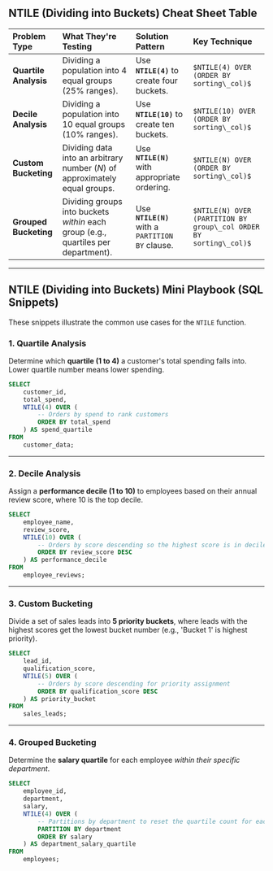 ## NTILE (Dividing into Buckets) Cheat Sheet Table

| Problem Type | What They're Testing | Solution Pattern | Key Technique |
| :--- | :--- | :--- | :--- |
| **Quartile Analysis** | Dividing a population into 4 equal groups (25% ranges). | Use **`NTILE(4)`** to create four buckets. | `$NTILE(4) OVER (ORDER BY sorting\_col)$` |
| **Decile Analysis** | Dividing a population into 10 equal groups (10% ranges). | Use **`NTILE(10)`** to create ten buckets. | `$NTILE(10) OVER (ORDER BY sorting\_col)$` |
| **Custom Bucketing** | Dividing data into an arbitrary number ($N$) of approximately equal groups. | Use **`NTILE(N)`** with appropriate ordering. | `$NTILE(N) OVER (ORDER BY sorting\_col)$` |
| **Grouped Bucketing** | Dividing groups into buckets *within* each group (e.g., quartiles per department). | Use **`NTILE(N)`** with a `PARTITION BY` clause. | `$NTILE(N) OVER (PARTITION BY group\_col ORDER BY sorting\_col)$` |

-----

## NTILE (Dividing into Buckets) Mini Playbook (SQL Snippets)

These snippets illustrate the common use cases for the `NTILE` function.

### 1\. Quartile Analysis

Determine which **quartile (1 to 4)** a customer's total spending falls into. Lower quartile number means lower spending.

```sql
SELECT
    customer_id,
    total_spend,
    NTILE(4) OVER (
        -- Orders by spend to rank customers
        ORDER BY total_spend
    ) AS spend_quartile
FROM
    customer_data;
```

-----

### 2\. Decile Analysis

Assign a **performance decile (1 to 10)** to employees based on their annual review score, where 10 is the top decile.

```sql
SELECT
    employee_name,
    review_score,
    NTILE(10) OVER (
        -- Orders by score descending so the highest score is in decile 1 (can be reversed)
        ORDER BY review_score DESC
    ) AS performance_decile
FROM
    employee_reviews;
```

-----

### 3\. Custom Bucketing

Divide a set of sales leads into **5 priority buckets**, where leads with the highest scores get the lowest bucket number (e.g., 'Bucket 1' is highest priority).

```sql
SELECT
    lead_id,
    qualification_score,
    NTILE(5) OVER (
        -- Orders by score descending for priority assignment
        ORDER BY qualification_score DESC
    ) AS priority_bucket
FROM
    sales_leads;
```

-----

### 4\. Grouped Bucketing

Determine the **salary quartile** for each employee *within their specific department*.

```sql
SELECT
    employee_id,
    department,
    salary,
    NTILE(4) OVER (
        -- Partitions by department to reset the quartile count for each group
        PARTITION BY department
        ORDER BY salary
    ) AS department_salary_quartile
FROM
    employees;
```
